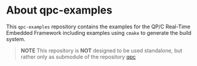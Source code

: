 # About qpc-examples
This `qpc-examples` repository contains the examples for the QP/C Real-Time Embedded Framework including examples using `cmake` to generate the build system.

> **NOTE**
This repository is **NOT** designed to be used standalone, but rather only as submodule of the repository [qpc](https://github.com/QuantumLeaps/qpc)
